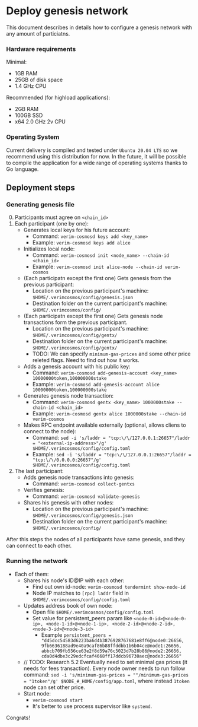 # Deploy genesis network

This document describes in details how to configure a genesis network with any amount of particiatns.

### Hardware requirements

Minimal:
- 1GB RAM
- 25GB of disk space
- 1.4 GHz CPU

Recommended (for highload applications):
- 2GB RAM
- 100GB SSD
- x64 2.0 GHz 2v CPU

### Operating System

Current delivery is compiled and tested under `Ubuntu 20.04 LTS` so we recommend using this distribution for now. In the future, it will be possible to compile the application for a wide range of operating systems thanks to Go language.

## Deployment steps

### Generating genesis file

0. Participants must agree on `<chain_id>`
1. Each participant (one by one):
    - Generates local keys for his future account:  
        - Command: `verim-cosmosd keys add <key_name>`
        - Example: `verim-cosmosd keys add alice`
    - Initializes local node:
        - Command: `verim-cosmosd init <node_name> --chain-id <chain_id>`
        - Example: `verim-cosmosd init alice-node --chain-id verim-cosmos`
    - (Each participatn except the first one) Gets genesis from the previous participant:
        - Location on the previous participant's machine: `$HOME/.verimcosmos/config/genesis.json`
        - Destination folder on the current participant's machine: `$HOME/.verimcosmos/config/`
    - (Each participatn except the first one) Gets genesis node transactions form the previous participant.
        - Location on the previous participant's machine: `$HOME/.verimcosmos/config/gentx/`
        - Destination folder on the current participant's machine: `$HOME/.verimcosmos/config/gentx/`
        - TODO: We can specify `minimum-gas-prices` and some other price releted flags. Need to find out how it works.
    - Adds a genesis account with his public key:
        - Command: `verim-cosmosd add-genesis-account <key_name> 10000000token,100000000stake`
        - Example: `verim-cosmosd add-genesis-account alice 10000000token,100000000stake`
    - Generates genesis node transaction:
        - Command: `verim-cosmosd gentx <key_name> 1000000stake --chain-id <chain_id>`
        - Example: `verim-cosmosd gentx alice 1000000stake --chain-id verim-cosmos`
    - Makes RPC endpoint available externally (optional, allows cliens to connect to the node):
        - Command: `sed -i 's/laddr = "tcp:\/\/127.0.0.1:26657"/laddr = "<external-ip-address>"/g' $HOME/.verimcosmos/config/config.toml`
        - Example: `sed -i 's/laddr = "tcp:\/\/127.0.0.1:26657"/laddr = "tcp:\/\/0.0.0.0:26657"/g' $HOME/.verimcosmos/config/config.toml`
2. The last participant:
    - Adds genesis node transactions into genesis:
        - Command: `verim-cosmosd collect-gentxs`
    - Verifies genesis:
        - Command: `verim-cosmosd validate-genesis`
    - Shares his genesis with other nodes:
        - Location on the previous participant's machine: `$HOME/.verimcosmos/config/genesis.json`
        - Destination folder on the current participant's machine: `$HOME/.verimcosmos/config/`

After this steps the nodes of all participants have same genesis, and they can connect to each other.

### Running the network

- Each of them:
    - Shares his node's ID@IP with each other:
        - Find out own id-node: `verim-cosmosd tendermint show-node-id`
        - Node IP matches to `[rpc] laddr` field in `$HOME/.verimcosmos/config/config.toml`
    -  Updates address book of own node:
        - Open file `$HOME/.verimcosmos/config/config.toml`
        - Set value for persistent_peers param like `<node-0-id>@<node-0-ip>, <node-1-id>@<node-1-ip>, <node-2-id>@<node-2-id>, <node-3-id>@<node-3-id>`
            - Example ```persistent_peers = "d45dcc54583d6223ba6d4b3876928767681e8ff6@node0:26656, 9fb6636188ad9e40a9caf86b88ffddbb1b6b04ce@node1:26656, abbcb709fb556ce63e2f8d59a76c5023d7b28b86@node2:26656, cda0d4dbe3c29edcfcaf4668ff17ddcb96730aec@node3:26656"```
    - // TODO: Research 5.2 Eventually need to set minimal gas prices (it needs for fees transaction). Every node owner needs to run follow command: `sed -i 's/minimum-gas-prices = ""/minimum-gas-prices = "1token"/g' $NODE_#_HOME/config/app.toml`, where instead `1token` node can set other price.
    - Start node:
        - `verim-cosmosd start`
        - It's better to use process supervisor like `systemd`.


Congrats!
